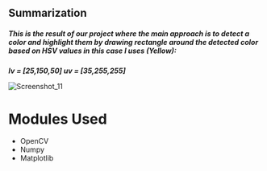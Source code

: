 
## Summarization
##### This is the result of our project where the main approach is to detect a color and highlight them by drawing rectangle around the detected color based on HSV values in this case I uses (Yellow): 
***lv = [25,150,50] uv = [35,255,255]***


![Screenshot_11](https://user-images.githubusercontent.com/64541739/179205442-a8294b7a-3a78-4420-aac9-ffd1fafce5b3.png)

# **Modules Used**

- OpenCV
- Numpy
- Matplotlib
